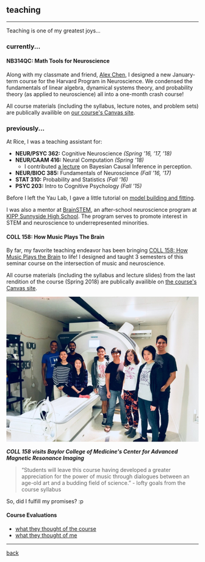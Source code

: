 
## teaching
***
Teaching is one of my greatest joys...

### currently...

#### NB314QC: Math Tools for Neuroscience
Along with my classmate and friend, [Alex Chen](https://twitter.com/alexbchen), I designed a new January-term course for the Harvard Program in Neuroscience. We condensed the fundamentals of linear algebra, dynamical systems theory, and probability theory (as applied to neuroscience) all into a one-month crash course!

All course materials (including the syllabus, lecture notes, and problem sets) are publically availible on [our course's Canvas site](https://canvas.harvard.edu/courses/71556).


### previously...
At Rice, I was a teaching assistant for:

* **NEUR/PSYC 362:** Cognitive Neuroscience _(Spring ’16, ’17, ’18)_
* **NEUR/CAAM 416:** Neural Computation _(Spring ’18)_ 
  * I contributed [a lecture](./bci_lecture.pdf) on Bayesian Causal Inference in perception.
* **NEUR/BIOC 385:** Fundamentals of Neuroscience _(Fall ’16, ’17)_
* **STAT 310:** Probability and Statistics _(Fall ‘16)_
* **PSYC 203:** Intro to Cognitive Psychology _(Fall ’15)_

Before I left the Yau Lab, I gave a little tutorial on [model building and fitting](./lai_modeling.pdf).

I was also a mentor at [BrainSTEM](https://brainstem.club/), an after-school neuroscience program at [KIPP Sunnyside High School](http://kipphouston.org/sunnyside). The program serves to promote interest in STEM and neuroscience to underrepresented minorities.

#### COLL 158: How Music Plays The Brain

By far, my favorite teaching endeavor has been bringing [COLL 158: How Music Plays the Brain](https://courses.rice.edu/admweb/!SWKSCAT.cat?p_action=CATALIST&p_acyr_code=2019&p_crse_numb=158&p_subj=COLL) to life! I designed and taught 3 semesters of this seminar course on the intersection of music and neuroscience. 

All course materials (including the syllabus and lecture slides) from the last rendition of the course (Spring 2018) are publically availible on [the course's Canvas site](https://canvas.rice.edu/courses/10423/).

![Visiting CAMRI](./coll158camri.jpg)

_**COLL 158 visits Baylor College of Medicine's Center for Advanced Magnetic Resonance Imaging**_

> “Students will leave this course having developed a greater appreciation for the power of music through dialogues between an age-old art and a budding field of science.” - lofty goals from the course syllabus


So, did I fulfill my promises? :p

#### Course Evaluations
* [what they thought of the course](./coll158_evals.pdf) 
* [what they thought of me](./coll158_teaching.pdf)

***
[back](./)

